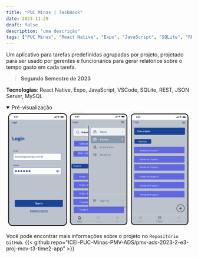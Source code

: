 ```yaml
---
title: "PUC Minas | TaskBook"
date: 2023-11-29
draft: false
description: "uma descrição"
tags: ["PUC Minas", "React Native", "Expo", "JavaScript", "SQLite", "REST", "JSON Server", "MySQL"]
---
```


Um aplicativo para tarefas predefinidas agrupadas por projeto, projetado para ser usado por gerentes e funcionários para gerar relatórios sobre o tempo gasto em cada tarefa.

>**Segundo Semestre de 2023**

**Tecnologias**: React Native, Expo, JavaScript, VSCode, SQLite, REST, JSON Server, MySQL

<details style="cursor:pointer" open><summary>Pré-visualização</summary>
  <img src="featured.png" style="border-radius:2%">
</details>

Você pode encontrar mais informações sobre o projeto no `Repositório GitHub`.
{{< github repo="ICEI-PUC-Minas-PMV-ADS/pmv-ads-2023-2-e3-proj-mov-t3-time2-app" >}}